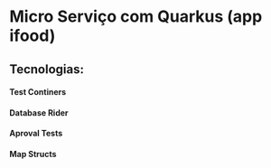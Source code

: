 # Micro Serviço com Quarkus (app ifood)

## Tecnologias:
#### Test Continers
#### Database Rider
#### Aproval Tests
#### Map Structs

